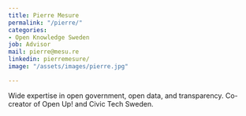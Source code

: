```yaml
---
title: Pierre Mesure
permalink: "/pierre/"
categories:
- Open Knowledge Sweden
job: Advisor
mail: pierre@mesu.re
linkedin: pierremesure/
image: "/assets/images/pierre.jpg"

---
```

Wide expertise in open government, open data, and transparency. Co-creator of Open Up! and Civic Tech Sweden.

